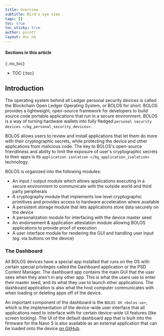 ```yaml
---
title: Overview
subtitle: Bird's eye view
tags: []
toc: true
toc_sticky: true
author: pscott
layout: doc_na
---
```


#### Sections in this article
{:.no_toc}
* TOC
{:toc}

## Introduction

The operating system behind all Ledger personal security devices is
called the Blockchain Open Ledger Operating System, or BOLOS for short.
BOLOS provides a lightweight, open-source framework for developers to
build source code portable applications that run in a secure
environment. BOLOS is a way of turning hardware wallets into fully
fledged `personal security devices
</bg_personal_security_devices>`.

BOLOS allows users to review and install applications that let them do
more with their cryptographic secrets, while protecting the device and
other applications from malicious code. The key to BOLOS's open-source
friendliness and ability to limit the exposure of user's cryptographic
secrets to their apps is its
`application isolation </bg_application_isolation>` technology.

BOLOS is organized into the following modules:

-   An input / output module which allows applications executing in a
    secure environment to communicate with the outside world and third
    party peripherals
-   A cryptography module that implements low level cryptographic
    primitives and provides access to hardware acceleration where
    available
-   A persistent storage module that lets applications store data
    securely on the device
-   A personalization module for interfacing with the device master seed
-   An endorsement & application attestation module allowing BOLOS
    applications to provide proof of execution
-   A user interface module for rendering the GUI and handling user
    input (eg. via buttons on the device)

### The Dashboard

All BOLOS devices have a special app installed that runs on the OS with
certain special privileges called the Dashboard application or the PSD
Content Manager. The dashboard app contains the main GUI that the user
sees when they aren't in any other app. This is what the users use to
enter their master seed, and its what they use to launch other
applications. The dashboard application is also what the host computer
communicates with when loading or deleting apps off of the device.

An important component of the dashboard is the `BOLOS UX <bolos-ux>`,
which is the implementation of the device-wide user interface that all
applications need to interface with for certain device-wide UI features
(like screen locking). The UI of the default dashboard app that is built
into the firmware for the Nano S is also available as an external
application that can be loaded onto the device [on
GitHub](https://github.com/LedgerHQ/nanos-ui).


